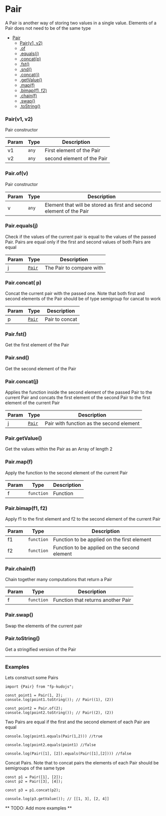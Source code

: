 
<a name="Pair"></a>

# Pair
A Pair is another way of storing two values in a single value. Elements of a Pair does not need to be of the same type


* [Pair](#Pair)
    * [Pair(v1, v2)](#new_Pair_new)
    * [.of](#Pair.of)
    * [.equals(j)](#Pair.equals)
    * [.concat(p)](#Pair.concat)
    * [.fst()](#Pair.fst)
    * [.snd()](#Pair.snd)
    * [.concat(j)](#Pair.concat)
    * [.getValue()](#Pair.getValue)
    * [.map(f)](#Pair.map)
    * [.bimap(f1, f2)](#Pair.bimap)
    * [.chain(f)](#Pair.chain)
    * [.swap()](#Pair.swap)
    * [.toString()](#Pair.toString)

<a name="new_Pair_new"></a>

### Pair(v1, v2)
Pair constructor


| Param | Type | Description |
| --- | --- | --- |
| v1 | <code>any</code> | First element of the Pair |
| v2 | <code>any</code> | second element of the Pair |

<a name="Pair.of"></a>

### Pair.of(v)
Pair constructor


| Param | Type | Description |
| --- | --- | --- |
| v | <code>any</code> | Element that will be stored as first and second element of the Pair |

<a name="Pair.equals"></a>

### Pair.equals(j)
Check if the values of the current pair is equal to the values of the passed Pair. Pairs are equal only if the first and second values of both Pairs are equal


| Param | Type | Description |
| --- | --- | --- |
| j | [<code>Pair</code>](#Pair) | The Pair to compare with |

<a name="Pair.concat"></a>

### Pair.concat( p)
Concat the current pair with the passed one. Note that both first and second elements of the Pair should be of type semigroup for cancat to work


| Param | Type | Description |
| --- | --- | --- |
| p | [<code>Pair</code>](#Pair) | Pair to concat |

<a name="Pair.fst"></a>

### Pair.fst()
Get the first element of the Pair

<a name="Pair.snd"></a>

### Pair.snd()
Get the second element of the Pair

<a name="Pair.concat"></a>

### Pair.concat(j)
Applies the function inside the second element of the passed Pair to the current Pair and concats the first element of the second Pair to the first element of the current Pair


| Param | Type | Description |
| --- | --- | --- |
| j | [<code>Pair</code>](#Pair) | Pair with function as the second element |

<a name="Pair.getValue"></a>

### Pair.getValue()
Get the values within the Pair as an Array of length 2

<a name="Pair.map"></a>

### Pair.map(f)
Apply the function to the second element of the current Pair


| Param | Type | Description |
| --- | --- | --- |
| f | <code>function</code> | Function |

<a name="Pair.bimap"></a>

### Pair.bimap(f1, f2)
Apply f1 to the first element and f2 to the second element of the current Pair


| Param | Type | Description |
| --- | --- | --- |
| f1 | <code>function</code> | Function to be applied on the first element |
| f2 | <code>function</code> | Function to be applied on the second element |

<a name="Pair.chain"></a>

### Pair.chain(f)
Chain together many computations that return a Pair


| Param | Type | Description |
| --- | --- | --- |
| f | <code>function</code> | Function that returns another Pair |

<a name="Pair.swap"></a>

### Pair.swap()
Swap the elements of the current pair

<a name="Pair.toString"></a>

### Pair.toString()
Get a stringified version of the Pair


---
### Examples
Lets construct some Pairs 
``` 
import {Pair} from "fp-kudojs";

const point1 = Pair(1, 2);
console.log(point1.toString()); // Pair((1), (2))

const point2 = Pair.of(2);
console.log(point2.toString()); // Pair((2), (2))
```

Two Pairs are equal if the first and the second element of each Pair are equal
```
console.log(point1.equals(Pair(1,2))) //true

console.log(point2.equals(point1) //false

console.log(Pair([1], [2]).equals(Pair([1],[2]))) //false

```

Concat Pairs. Note that to concat pairs the elements of each Pair should be semigroups of the same type
```
const p1 = Pair([1], [2]);
const p2 = Pair([3], [4]);

const p3 = p1.concat(p2);

console.log(p3.getValue()); // [[1, 3], [2, 4]] 

```

** TODO: Add more examples **